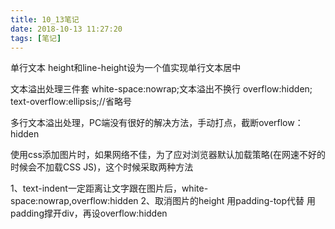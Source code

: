 ```yaml
---
title: 10_13笔记
date: 2018-10-13 11:27:20
tags: [笔记]
---
```


单行文本 height和line-height设为一个值实现单行文本居中

文本溢出处理三件套
white-space:nowrap;文本溢出不换行
overflow:hidden;
text-overflow:ellipsis;//省略号

多行文本溢出处理，PC端没有很好的解决方法，手动打点，截断overflow：hidden

使用css添加图片时，如果网络不佳，为了应对浏览器默认加载策略(在网速不好的时候会不加载CSS JS)，这个时候采取两种方法

1、text-indent一定距离让文字跟在图片后，white-space:nowrap,overflow:hidden
2、取消图片的height 用padding-top代替 用padding撑开div，再设overflow:hidden
